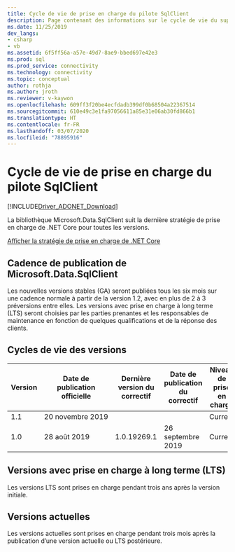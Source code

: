 ```yaml
---
title: Cycle de vie de prise en charge du pilote SqlClient
description: Page contenant des informations sur le cycle de vie du support technique.
ms.date: 11/25/2019
dev_langs:
- csharp
- vb
ms.assetid: 6f5ff56a-a57e-49d7-8ae9-bbed697e42e3
ms.prod: sql
ms.prod_service: connectivity
ms.technology: connectivity
ms.topic: conceptual
author: rothja
ms.author: jroth
ms.reviewer: v-kaywon
ms.openlocfilehash: 609ff3f20be4ecfdadb399df0b68504a22367514
ms.sourcegitcommit: 610e49c3e1fa97056611a85e31e06ab30fd866b1
ms.translationtype: HT
ms.contentlocale: fr-FR
ms.lasthandoff: 03/07/2020
ms.locfileid: "78895916"
---
```

# <a name="sqlclient-driver-support-lifecycle"></a>Cycle de vie de prise en charge du pilote SqlClient

[!INCLUDE[Driver_ADONET_Download](../../includes/driver_adonet_download.md)]

La bibliothèque Microsoft.Data.SqlClient suit la dernière stratégie de prise en charge de .NET Core pour toutes les versions.

[Afficher la stratégie de prise en charge de .NET Core](https://dotnet.microsoft.com/platform/support/policy/dotnet-core)

## <a name="microsoftdatasqlclient-release-cadence"></a>Cadence de publication de Microsoft.Data.SqlClient

Les nouvelles versions stables (GA) seront publiées tous les six mois sur une cadence normale à partir de la version 1.2, avec en plus de 2 à 3 préversions entre elles. Les versions avec prise en charge à long terme (LTS) seront choisies par les parties prenantes et les responsables de maintenance en fonction de quelques qualifications et de la réponse des clients.

## <a name="release-life-cycles"></a>Cycles de vie des versions

| Version | Date de publication officielle | Dernière version du correctif | Date de publication du correctif | Niveau de prise en charge  | Fin du support |
| -- | -- | -- | -- | -- | -- |
| 1.1 | 20 novembre 2019 |  |  | Current |  |
| 1.0 | 28 août 2019 | 1.0.19269.1 | 26 septembre 2019 | Current | 20 février 2020 |

## <a name="long-term-support-lts-releases"></a>Versions avec prise en charge à long terme (LTS)

Les versions LTS sont prises en charge pendant trois ans après la version initiale.

## <a name="current-releases"></a>Versions actuelles

Les versions actuelles sont prises en charge pendant trois mois après la publication d’une version actuelle ou LTS postérieure.
